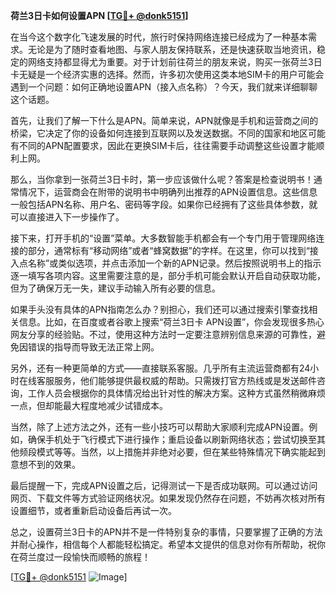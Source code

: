 **荷兰3日卡如何设置APN [[TG💪+ @donk5151](https://t.me/s/donk5151)]**

在当今这个数字化飞速发展的时代，旅行时保持网络连接已经成为了一种基本需求。无论是为了随时查看地图、与家人朋友保持联系，还是快速获取当地资讯，稳定的网络支持都显得尤为重要。对于计划前往荷兰的朋友来说，购买一张荷兰3日卡无疑是一个经济实惠的选择。然而，许多初次使用这类本地SIM卡的用户可能会遇到一个问题：如何正确地设置APN（接入点名称）？今天，我们就来详细聊聊这个话题。

首先，让我们了解一下什么是APN。简单来说，APN就像是手机和运营商之间的桥梁，它决定了你的设备如何连接到互联网以及发送数据。不同的国家和地区可能有不同的APN配置要求，因此在更换SIM卡后，往往需要手动调整这些设置才能顺利上网。

那么，当你拿到一张荷兰3日卡时，第一步应该做什么呢？答案是检查说明书！通常情况下，运营商会在附带的说明书中明确列出推荐的APN设置信息。这些信息一般包括APN名称、用户名、密码等字段。如果你已经拥有了这些具体参数，就可以直接进入下一步操作了。

接下来，打开手机的“设置”菜单。大多数智能手机都会有一个专门用于管理网络连接的部分，通常标有“移动网络”或者“蜂窝数据”的字样。在这里，你可以找到“接入点名称”或类似选项，并点击添加一个新的APN记录。然后按照说明书上的指示逐一填写各项内容。这里需要注意的是，部分手机可能会默认开启自动获取功能，但为了确保万无一失，建议手动输入所有必要的信息。

如果手头没有具体的APN指南怎么办？别担心，我们还可以通过搜索引擎查找相关信息。比如，在百度或者谷歌上搜索“荷兰3日卡 APN设置”，你会发现很多热心网友分享的经验贴。不过，使用这种方法时一定要注意辨别信息来源的可靠性，避免因错误的指导而导致无法正常上网。

另外，还有一种更简单的方式——直接联系客服。几乎所有主流运营商都有24小时在线客服服务，他们能够提供最权威的帮助。只需拨打官方热线或是发送邮件咨询，工作人员会根据你的具体情况给出针对性的解决方案。这种方式虽然稍微麻烦一点，但却能最大程度地减少试错成本。

当然，除了上述方法之外，还有一些小技巧可以帮助大家顺利完成APN设置。例如，确保手机处于飞行模式下进行操作；重启设备以刷新网络状态；尝试切换至其他频段模式等等。当然，以上措施并非绝对必要，但在某些特殊情况下确实能起到意想不到的效果。

最后提醒一下，完成APN设置之后，记得测试一下是否成功联网。可以通过访问网页、下载文件等方式验证网络状况。如果发现仍然存在问题，不妨再次核对所有设置细节，或者重新启动设备后再试一次。

总之，设置荷兰3日卡的APN并不是一件特别复杂的事情，只要掌握了正确的方法并耐心操作，相信每个人都能轻松搞定。希望本文提供的信息对你有所帮助，祝你在荷兰度过一段愉快而顺畅的旅程！

[[TG💪+ @donk5151](https://t.me/s/donk5151) ![Image](https://i.postimg.cc/rwNCRYN7/Snipaste-2025-04-30-17-27-05.png)]